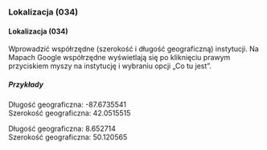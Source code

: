 ### Lokalizacja (034)

#### Lokalizacja (034)
Wprowadzić współrzędne (szerokość i długość geograficzną) instytucji. Na Mapach Google współrzędne wyświetlają się po kliknięciu prawym przyciskiem myszy na instytucję i wybraniu opcji „Co tu jest”.

##### Przykłady  
Długość geograficzna: -87.6735541  
Szerokość geograficzna: 42.0515515

Długość geograficzna: 8.652714  
Szerokość geograficzna: 50.120565
